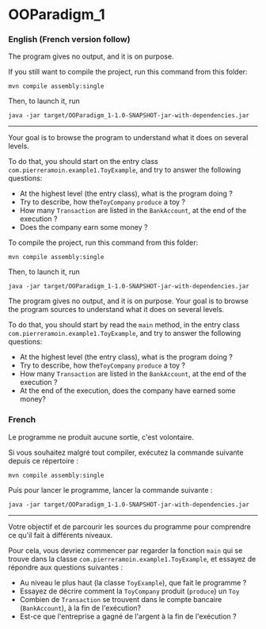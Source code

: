 # OOParadigm_1
### English (French version follow)

The program gives no output, and it is on purpose.

If you still want to compile the project, run this command from this folder: 

```mvn compile assembly:single```


Then, to launch it, run 

```java -jar target/OOParadigm_1-1.0-SNAPSHOT-jar-with-dependencies.jar```

---
Your goal is to browse the program to understand what it does on several levels.

To do that, you should start on the entry class ```com.pierreramoin.example1.ToyExample```,
and try to answer the following questions:
- At the highest level (the entry class), what is the program doing ?
- Try to describe, how the```ToyCompany``` ```produce``` a toy ?
- How many ```Transaction``` are listed in the ```BankAccount```, at the end of the execution ?
- Does the company earn some money ?

To compile the project, run this command from this folder: 

```mvn compile assembly:single```


Then, to launch it, run 

```java -jar target/OOParadigm_1-1.0-SNAPSHOT-jar-with-dependencies.jar```


The program gives no output, and it is on purpose.
Your goal is to browse the program sources to understand what it does on several levels.

To do that, you should start by read the ```main``` method, in the entry class ```com.pierreramoin.example1.ToyExample```,
and try to answer the following questions:
- At the highest level (the entry class), what is the program doing ?
- Try to describe, how the```ToyCompany``` ```produce``` a toy ?
- How many ```Transaction``` are listed in the ```BankAccount```, at the end of the execution ?
- At the end of the execution, does the company have earned some money?

### French

Le programme ne produit aucune sortie, c'est volontaire.

Si vous souhaitez malgré tout compiler, exécutez la commande suivante depuis ce répertoire :

```mvn compile assembly:single```


Puis pour lancer le programme, lancer la commande suivante :

```java -jar target/OOParadigm_1-1.0-SNAPSHOT-jar-with-dependencies.jar```

---

Votre objectif et de parcourir les sources du programme pour comprendre ce qu'il fait à différents niveaux.


Pour cela, vous devriez commencer par regarder la fonction ```main``` qui se trouve dans la classe 
```com.pierreramoin.example1.ToyExample```, et essayez de répondre aux questions suivantes :

- Au niveau le plus haut (la classe ```ToyExample```), que fait le programme ?
- Essayez de décrire comment la ```ToyCompany``` produit (```produce```) un ```Toy```
- Combien de ```Transaction``` se trouvent dans le compte bancaire (```BankAccount```), à la fin de l'exécution?
- Est-ce que l'entreprise a gagné de l'argent à la fin de l'exécution ?
